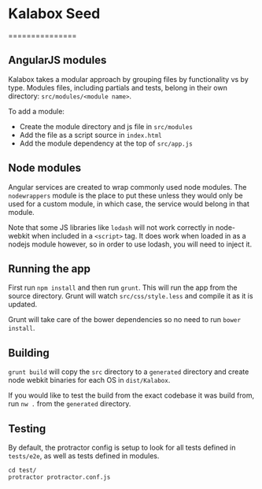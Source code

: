 # Kalabox Seed
===============

## AngularJS modules

Kalabox takes a modular approach by grouping files by functionality vs by type. Modules files, including partials and tests, belong in their own directory: `src/modules/<module name>`.

To add a module:

- Create the module directory and js file in `src/modules`
- Add the file as a script source in `index.html`
- Add the module dependency at the top of `src/app.js`

## Node modules
Angular services are created to wrap commonly used node modules. The `nodewrappers` module is the place to put these unless they would only be used for a custom module, in which case, the service would belong in that module.

Note that some JS libraries like `lodash` will not work correctly in node-webkit when included in a `<script>` tag. It does work when loaded in as a nodejs module however, so in order to use lodash, you will need to inject it.

## Running the app
First run `npm install` and then run `grunt`. This will run the app from the source directory. Grunt will watch `src/css/style.less` and compile it as it is updated.

Grunt will take care of the bower dependencies so no need to run `bower install`.

## Building
`grunt build` will copy the `src` directory to a `generated` directory and create node webkit binaries for each OS in `dist/Kalabox`.

If you would like to test the build from the exact codebase it was build from, run `nw .` from the `generated` directory.

## Testing
By default, the protractor config is setup to look for all tests defined in `tests/e2e`,
as well as tests defined in modules.
```
cd test/
protractor protractor.conf.js
```